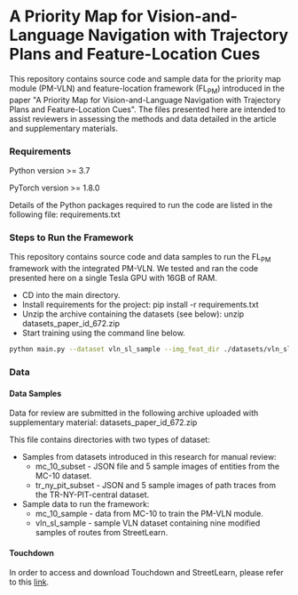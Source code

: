 # A Priority Map for Vision-and-Language Navigation with Trajectory Plans and Feature-Location Cues

This repository contains source code and sample data for the priority map module (PM-VLN) and feature-location framework (FL<sub>PM</sub>) introduced in the paper "A Priority Map for Vision-and-Language Navigation with Trajectory Plans and Feature-Location Cues". The files presented here are intended to assist reviewers in assessing the methods and data detailed in the article and supplementary materials.


### Requirements
Python version >= 3.7

PyTorch version >= 1.8.0

Details of the Python packages required to run the code are listed in the following file:
requirements.txt

### Steps to Run the Framework
This repository contains source code and data samples to run the FL<sub>PM</sub> framework with the integrated PM-VLN. We tested and ran the code presented here on a single Tesla GPU with 16GB of RAM.

- CD into the main directory.
- Install requirements for the project: pip install -r requirements.txt
- Unzip the archive containing the datasets (see below): unzip datasets_paper_id_672.zip
- Start training using the command line below.

``` bash
python main.py --dataset vln_sl_sample --img_feat_dir ./datasets/vln_sl_sample/features/ --pt_feat_dir ./datasets/vln_sl_sample/pt_features/ --hidden_dim 256 --model vbforvln --vln_batch_size 2 --fl_batch_size 5 --max_num_epochs 1 --exp_name train_tini_new --store_ckpt_every_epoch True --fl_dir datasets/mc_10_sample --fl_dataset mc_10 --fl_feat_dir datasets/mc_10_sample/features --fl_pt_feat_dir datasets/mc_10_sample/pt_features --max_instr_len 180 --max_window_len 80 --max_t_v_len 140 > flpm_out.txt
```

### Data
#### Data Samples
Data for review are submitted in the following archive uploaded with supplementary material: datasets_paper_id_672.zip

This file contains directories with two types of dataset: 
* Samples from datasets introduced in this research for manual review:
  - mc_10_subset - JSON file and 5 sample images of entities from the MC-10 dataset.
  - tr_ny_pit_subset - JSON and 5 sample images of path traces from the TR-NY-PIT-central dataset.
* Sample data to run the framework:
  - mc_10_sample - data from MC-10 to train the PM-VLN module.
  - vln_sl_sample - sample VLN dataset containing nine modified samples of routes from StreetLearn. 

#### Touchdown
In order to access and download Touchdown and StreetLearn, please refer to this [link](https://sites.google.com/view/streetlearn/touchdown).
